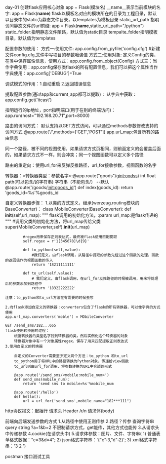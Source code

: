 day-01
创建flask应用核心对象
app = Flask(模块名)
__name__表示当前模块的名字: app = Flask(__name__)
flask以模板名对应的模块所在的目录为工程目录，默认以目录中的static为静态文件目录，以templates为模板目录
static_url_path 指明访问静态文件的url前缀: app = Flask(__name__,static_url_path="/python")
static_folder:指明静态文件陌路，默认值为static目录
tempalte_folder指明模板目录，默认值为templates

配置参数的使用：
    方式一:使用文件: app.config.from_pyfile('config.cfg') #新建文件config.cfg,文件中写项目的参数哦诶值
    方式二:使用对象: 定义Config的类，在类中保存属性信息，使用方式：app.config.from_object(Config)
    方式三：当作字典使用：app.config保存类flask的所有配置信息，我们可以把这个属性当作字典使用：app.config['DEBUG']=True

调试模式的作用：1.自动重启 2.返回错误信息 

提取配置参数(通过app和current_app都可以提取)：
    从字典中获取：app.config.get('itcast')

指明运行的ip地址，port指明端口(用于在别的终端访问)：
    app.run(host="192.168.20.71",port=8000)

路由的访问方式：
    默认支持以GET方式访问，可以通过methods参数修改支持的访问方式
    @app.route('/',methods=['GET','POST'])
    app.url_map:包含所有的路由信息

同一个路径，被不同的视图使用，如果请求方式页相同，则前面定义的会覆盖后面的，如果请求方式不一样，则会冲突；同一个视图函数可以定义多个路径

路由的重定向：使用url_for来反弹反推路径，url_for接收参数，视图函数的名字

转换器：<转换器类型：参数名字>:@app.route("goods"/<gint:oodss>)
int float path(可以包含/的字符串) 字符串（不能包含/） --默认
@app.route('/goods/<init:goods_id>')
def index(goods_id):
    return 'goods_id=%s'%goods_id

自定义转换器步骤：
    1.以类的方式定义，继承(werzeug.routing模块的 BaseConverter)：
        class MobileConverter(BaseConverter):
            def __init__(self,url_map):
            """
                flask调用的初始化方法，:param url_map:是flask传递的
            """
            #调用父类的初始化方法，将url_map传给父类
            super(MobileConverter,self).__init__(url_map)

            #regex用来保存正则表达式，最终被flask使用匹配提取
            self.regex = r'1[345678]\d{9}'

            def to_python(self,value):
                #我们定义，由flask调用，从路径中提取的参数先经过这个函数的处理，函数的返回值作为视图函数的传入
                return '18211111111'

            def to_url(self,value):
                # 我们定义，由flask调用，在url_for反推路径的时候被调用，用来将处理后的参数添加到路径中
                return '18322222222'

    注意：to_python和to_url方法在有需要的时候去写

    2.向flask添加自定义的转换器：converters包含了flask的所有转换器，可以像字典的方式使用
    app.url_map.converters('moble') = MObileConverter
    
    GET /send_sms/182...665
    flask使用转换器的过程：
        根据转换器的类型名字找到转换器的类，然后实例化这个转换器的对象
        转换器对象中有一个对象属性regex，保存了用来匹配提取正则表达式
    3.使用自定义的转换器
    
        自定义的Converter需要至少定义两个方法：to_python 和to_url
        to_python用于将URL中的路径转换为Python对象，传递给view函数
        to_url则由url_for调用，将参数转换为URL中合适的形式

        @app.route('/send_sms/<mobile:mobile_num>')
        def send_sms(mobile_num):
            return 'send sms to mobile=%s'%mobile_num

        @app.route('/hello')
        def hello():
            url = url_for('send_sms',mobile_name="182***111")

http协议报文：起始行 请求头 Header /r/n 请求体(body)

前端向后端发送参数的方式
    1.从路径中使用正则传参
    2.路径？传参 查询字符串 query string ?a=1&b=2 不限制请求方式，get能传，其他方式也能传
    3.从请求头中传递参数
    4.cookie(在请求头中)
    5.请求体参数：图片、文件、字符串(
        1) 普通表单格式数据："c=3&d=4";
        2) json格式字符串：'{"c":3,"d":2}';
        3) xml格式字符串：'<xml><c>3</c>
                              <d>2</d>
                         </xml>')

postman 接口测试工具